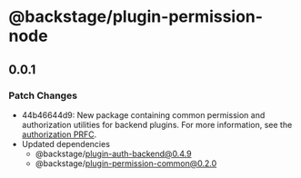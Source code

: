 # @backstage/plugin-permission-node

## 0.0.1

### Patch Changes

- 44b46644d9: New package containing common permission and authorization utilities for backend plugins. For more information, see the [authorization PRFC](https://github.com/backstage/backstage/pull/7761).
- Updated dependencies
  - @backstage/plugin-auth-backend@0.4.9
  - @backstage/plugin-permission-common@0.2.0
